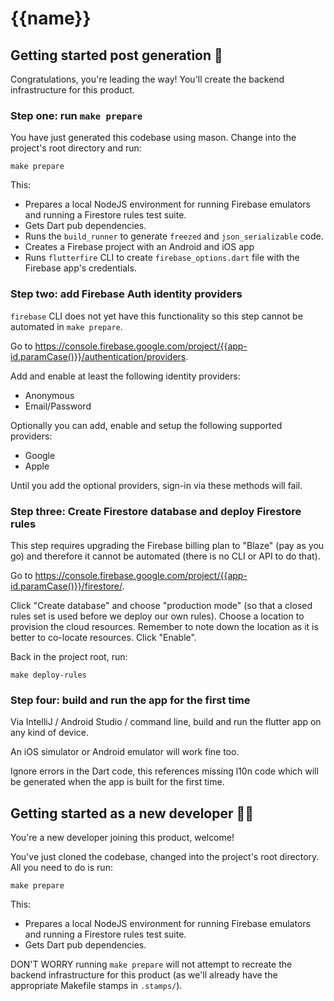 # {{name}}

## Getting started post generation 🚀

Congratulations, you're leading the way! You'll create the backend infrastructure for this product.

### Step one: run `make prepare`

You have just generated this codebase using mason. Change into the project's root directory and run:

```
make prepare
```

This:

- Prepares a local NodeJS environment for running Firebase emulators and running a Firestore rules test suite.
- Gets Dart pub dependencies.
- Runs the `build_runner` to generate `freezed` and `json_serializable` code.
- Creates a Firebase project with an Android and iOS app
- Runs `flutterfire` CLI to create `firebase_options.dart` file with the Firebase app's credentials.

### Step two: add Firebase Auth identity providers

`firebase` CLI does not yet have this functionality so this step cannot be automated in `make prepare`.

Go to https://console.firebase.google.com/project/{{app-id.paramCase()}}/authentication/providers.

Add and enable at least the following identity providers:

- Anonymous
- Email/Password

Optionally you can add, enable and setup the following supported providers:

- Google
- Apple

Until you add the optional providers, sign-in via these methods will fail.

### Step three: Create Firestore database and deploy Firestore rules

This step requires upgrading the Firebase billing plan to "Blaze" (pay as you go) and therefore it cannot be automated (there is no CLI or API to do that).

Go to https://console.firebase.google.com/project/{{app-id.paramCase()}}/firestore/.

Click "Create database" and choose "production mode" (so that a closed rules set is used before we deploy our own rules). Choose a location to provision the cloud resources. Remember to note down the location as it is better to co-locate resources. Click "Enable".

Back in the project root, run:

```
make deploy-rules
```

### Step four: build and run the app for the first time

Via IntelliJ / Android Studio / command line, build and run the flutter app on any kind of device.

An iOS simulator or Android emulator will work fine too.

Ignore errors in the Dart code, this references missing l10n code which will be generated when the app is built for the first time.

## Getting started as a new developer 👩‍💻

You're a new developer joining this product, welcome!

You've just cloned the codebase, changed into the project's root directory. All you need to do is run:

```
make prepare
```

This:

- Prepares a local NodeJS environment for running Firebase emulators and running a Firestore rules test suite.
- Gets Dart pub dependencies.

DON'T WORRY running `make prepare` will not attempt to recreate the backend infrastructure for this product (as we'll already have the appropriate Makefile stamps in `.stamps/`).
